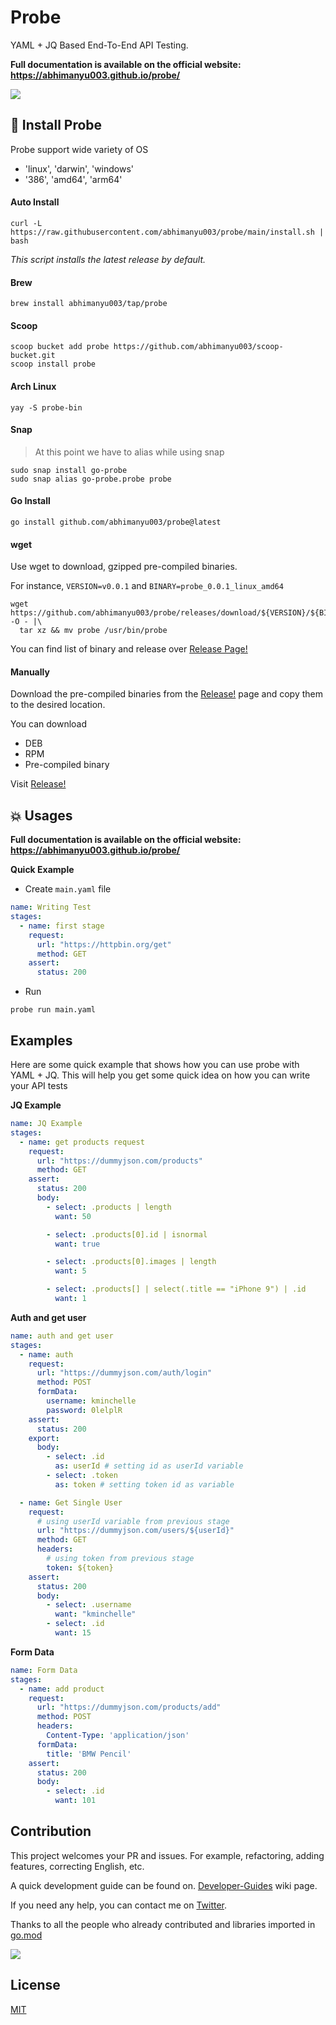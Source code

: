 # Probe

YAML + JQ Based End-To-End API Testing.

**Full documentation is available on the official website: https://abhimanyu003.github.io/probe/**


![](./media/banner-compressed.png)

## :battery: Install Probe

Probe support wide variety of OS
* 'linux', 'darwin', 'windows'
* '386', 'amd64', 'arm64'

#### Auto Install

```
curl -L https://raw.githubusercontent.com/abhimanyu003/probe/main/install.sh | bash
```

*This script installs the latest release by default.*

#### Brew

```
brew install abhimanyu003/tap/probe
```

#### Scoop

```
scoop bucket add probe https://github.com/abhimanyu003/scoop-bucket.git
scoop install probe
```

#### Arch Linux

```
yay -S probe-bin
```

#### Snap

> At this point we have to alias while using snap

```
sudo snap install go-probe
sudo snap alias go-probe.probe probe
```

#### Go Install

```
go install github.com/abhimanyu003/probe@latest
```

#### wget

Use wget to download, gzipped pre-compiled binaries.

For instance, `VERSION=v0.0.1` and `BINARY=probe_0.0.1_linux_amd64`

```
wget https://github.com/abhimanyu003/probe/releases/download/${VERSION}/${BINARY}.tar.gz -O - |\
  tar xz && mv probe /usr/bin/probe
```

You can find list of binary and release over [Release Page!](https://github.com/abhimanyu003/probe/releases)

#### Manually

Download the pre-compiled binaries from the [Release!](https://github.com/abhimanyu003/probe/releases) page and copy them
to the desired location.

You can download
* DEB
* RPM
* Pre-compiled binary

Visit [Release!](https://github.com/abhimanyu003/probe/releases)

## :boom: Usages

**Full documentation is available on the official website: https://abhimanyu003.github.io/probe/**


**Quick Example**

* Create `main.yaml` file

```yaml
name: Writing Test
stages:
  - name: first stage
    request:
      url: "https://httpbin.org/get"
      method: GET
    assert:
      status: 200
```

* Run
```
probe run main.yaml
```

## Examples

Here are some quick example that shows how you can use probe with YAML + JQ.
This will help you get some quick idea on how you can write your API tests

**JQ Example**

```yaml
name: JQ Example
stages:
  - name: get products request
    request:
      url: "https://dummyjson.com/products"
      method: GET
    assert:
      status: 200
      body:
        - select: .products | length
          want: 50

        - select: .products[0].id | isnormal
          want: true

        - select: .products[0].images | length
          want: 5

        - select: .products[] | select(.title == "iPhone 9") | .id
          want: 1
```


**Auth and get user**

```yaml
name: auth and get user
stages:
  - name: auth
    request:
      url: "https://dummyjson.com/auth/login"
      method: POST
      formData:
        username: kminchelle
        password: 0lelplR
    assert:
      status: 200
    export:
      body:
        - select: .id
          as: userId # setting id as userId variable
        - select: .token
          as: token # setting token id as variable

  - name: Get Single User
    request:
      # using userId variable from previous stage
      url: "https://dummyjson.com/users/${userId}"
      method: GET
      headers:
        # using token from previous stage
        token: ${token}
    assert:
      status: 200
      body:
        - select: .username
          want: "kminchelle"
        - select: .id
          want: 15
```

**Form Data**


```yaml
name: Form Data
stages:
  - name: add product
    request:
      url: "https://dummyjson.com/products/add"
      method: POST
      headers:
        Content-Type: 'application/json'
      formData:
        title: 'BMW Pencil'
    assert:
      status: 200
      body:
        - select: .id
          want: 101
```


## Contribution

This project welcomes your PR and issues. For example, refactoring, adding features, correcting English, etc. 

A quick development guide can be found on. [Developer-Guides](https://github.com/abhimanyu003/probe/wiki/Developer-Guides) wiki page.

If you need any help, you can contact me on [Twitter](https://twitter.com/abhimanyu003).

Thanks to all the people who already contributed and libraries imported in [go.mod](./go.mod)

<a href="https://github.com/abhimanyu003/probe/graphs/contributors">
  <img src="https://contributors-img.web.app/image?repo=abhimanyu003/probe" />
</a>

## License

[MIT](./LICENSE)

